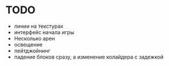 # TODO

- линии на текстурах
- интерфейс начала игры 
- Несколько арен
- освещение
- лейтджойнинг
- падение блоков сразу, а изменение колайдера с задежкой